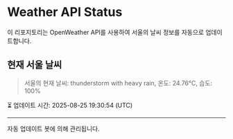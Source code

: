 
# Weather API Status

이 리포지토리는 OpenWeather API를 사용하여 서울의 날씨 정보를 자동으로 업데이트합니다.

## 현재 서울 날씨
> 서울의 현재 날씨: thunderstorm with heavy rain, 온도: 24.76°C, 습도: 100%

⏳ 업데이트 시간: 2025-08-25 19:30:54 (UTC)

---
자동 업데이트 봇에 의해 관리됩니다.
